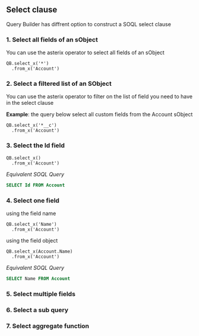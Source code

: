 ## Select clause

Query Builder has diffrent option to construct a SOQL select clause 


### 1. Select all fields of an sObject

You can use the asterix operator to select all fields of an sObject

  ```apex
  QB.select_x('*')
    .from_x('Account')
  ```

### 2. Select a filtered list of an SObject

You can use the asterix operator to filter on the list of field you need to have in the select clause

**Example**: the query below select all custom fields from the Account sObject

  ```apex
  QB.select_x('*__c')
    .from_x('Account')
  ```

### 3. Select the Id field

  ```apex
  QB.select_x()
    .from_x('Account')
  ```
*Equivalent SOQL Query*

  ```sql
  SELECT Id FROM Account
  ```

### 4. Select one field

using the field name

  ```apex
  QB.select_x('Name')
    .from_x('Account')
  ```
using the field object

  ```apex
  QB.select_x(Account.Name)
    .from_x('Account')
  ```
*Equivalent SOQL Query*

  ```sql
  SELECT Name FROM Account
  ```
  
### 5. Select multiple fields

### 6. Select a sub query

### 7. Select aggregate function
